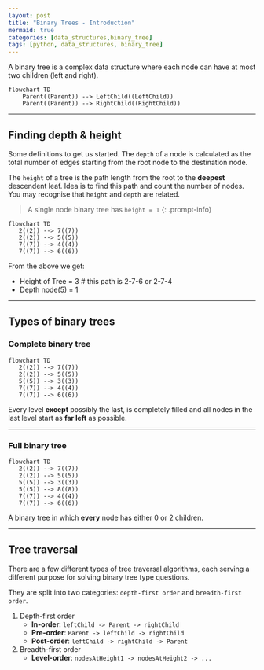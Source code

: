```yaml
---
layout: post
title: "Binary Trees - Introduction"
mermaid: true
categories: [data_structures,binary_tree]
tags: [python, data_structures, binary_tree]
---
```


A binary tree is a complex data structure where each node can have at most two children (left and right).

```mermaid
flowchart TD
    Parent((Parent)) --> LeftChild((LeftChild))
    Parent((Parent)) --> RightChild((RightChild))
```

--- 

## Finding depth & height 

Some definitions to get us started. The ``depth`` of a node is calculated as the total number of edges starting from the root node to the destination node.

The ``height`` of a tree is the path length from the root to the **deepest** descendent leaf. Idea is to find this path and count the number of nodes. You may recognise that ``height`` and ``depth`` are related.

> A single node binary tree has ``height = 1``
{: .prompt-info}


```mermaid
flowchart TD
   2((2)) --> 7((7))
   2((2)) --> 5((5))
   7((7)) --> 4((4))
   7((7)) --> 6((6)) 
```

From the above we get:

* Height of Tree = 3  # this path is 2-7-6 or 2-7-4
* Depth node(5) = 1

---

## Types of binary trees

### Complete binary tree

```mermaid
flowchart TD
   2((2)) --> 7((7))
   2((2)) --> 5((5))
   5((5)) --> 3((3))
   7((7)) --> 4((4))
   7((7)) --> 6((6)) 
```

Every level **except** possibly the last, is completely filled and all nodes in the last level start as **far left** as possible.

---
### Full binary tree 

```mermaid
flowchart TD
   2((2)) --> 7((7))
   2((2)) --> 5((5))
   5((5)) --> 3((3))
   5((5)) --> 8((8))
   7((7)) --> 4((4))
   7((7)) --> 6((6)) 
```

A binary tree in which **every** node has either 0 or 2 children.

--- 

## Tree traversal

There are a few different types of tree traversal algorithms, each serving a different purpose for solving binary tree type questions.

They are split into two categories: `depth-first order` and `breadth-first order`.

1. Depth-first order
    - **In-order**: ``leftChild -> Parent -> rightChild``
    - **Pre-order**: ``Parent -> leftChild -> rightChild``
    - **Post-order**: ``leftChild -> rightChild -> Parent``
2. Breadth-first order
    - **Level-order**: ``nodesAtHeight1 -> nodesAtHeight2 -> ...``